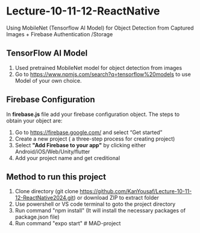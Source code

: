 # Lecture-10-11-12-ReactNative
Using MobileNet (Tensorflow AI Model) for Object Detection from Captured Images + Firebase Authentication /Storage

## TensorFlow AI Model
1. Used pretrained MobileNet model for object detection from images
2. Go to https://www.npmjs.com/search?q=tensorflow%20models to use Model of your own choice.

## Firebase Configuration
In **firebase.js** file add your firebase configuration object. The steps to obtain your object are:
1. Go to https://firebase.google.com/ and select “Get started” 
2. Create a new project ( a three-step process for creating project)
3. Select **"Add Firebase to your app"** by clicking either Android/iOS/Web/Unity/flutter
4. Add your project name and get creditional

## Method to run this project
1. Clone directory (git clone https://github.com/KanYousaf/Lecture-10-11-12-ReactNative2024.git) or download ZIP to extract folder
2. Use powershell or VS code terminal to goto the project directory
3. Run command "npm install" (It will install the necessary packages of package.json file)
4. Run command "expo start"
#   M A D - p r o j e c t  
 